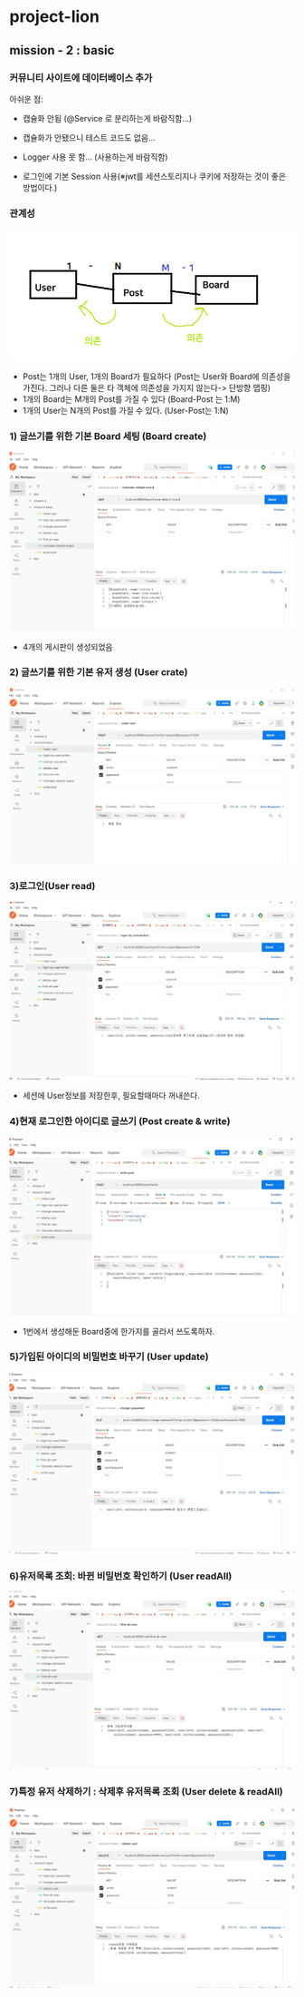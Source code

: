 # project-lion
## mission - 2 : basic
### 커뮤니티 사이트에 데이터베이스 추가
아쉬운 점: 
- 캡슐화 안됨 (@Service 로 분리하는게 바람직함...)
- 캡슐화가 안됐으니 테스트 코드도 없음...

- Logger 사용 못 함... (사용하는게 바람직함) 
- 로그인에 기본 Session 사용(※jwt를 세션스토리지나 쿠키에 저장하는 것이 좋은 방법이다.)

### 관계성

![relationship](https://github.com/sodaMelon/project-lion/blob/mission-3/image/relationship.png)
- Post는 1개의 User, 1개의 Board가 필요하다 
(Post는 User와 Board에 의존성을 가진다. 그러나 다른 둘은 타 객체에 의존성을 가지지 않는다-> 단방향 맵핑)
- 1개의 Board는 M개의 Post를 가질 수 있다 (Board-Post 는 1:M)
- 1개의 User는 N개의 Post를 가질 수 있다. (User-Post는 1:N)

### 1) 글쓰기를 위한 기본 Board 세팅 (Board create)

![make-boards](https://github.com/sodaMelon/project-lion/blob/mission-3/image/1.JPG)
- 4개의 게시판이 생성되었음

### 2) 글쓰기를 위한 기본 유저 생성 (User crate)
![make-user](https://github.com/sodaMelon/project-lion/blob/mission-3/image/2.JPG)

### 3)로그인(User read)
![login](https://github.com/sodaMelon/project-lion/blob/mission-3/image/login.JPG)
- 세션에 User정보를 저장한후, 필요할때마다 꺼내쓴다.

### 4)현재 로그인한 아이디로 글쓰기 (Post create & write)
![write](https://github.com/sodaMelon/project-lion/blob/mission-3/image/writeToBoard.JPG)
- 1번에서 생성해둔 Board중에 한가지를 골라서 쓰도록하자.

### 5)가입된 아이디의 비밀번호 바꾸기 (User update)
![update](https://github.com/sodaMelon/project-lion/blob/mission-3/image/update.JPG)

### 6)유저목록 조회: 바뀐 비밀번호 확인하기 (User readAll)
![readAll](https://github.com/sodaMelon/project-lion/blob/mission-3/image/check-all-user.JPG)

### 7)특정 유저 삭제하기 : 삭제후 유저목록 조회 (User delete & readAll)
![delete](https://github.com/sodaMelon/project-lion/blob/mission-3/image/delete.JPG)
